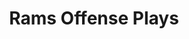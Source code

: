 ---
layout: playbook
title: Rams Offense Plays
team: rams
unit: offense
permalink: /rams/offense/
---